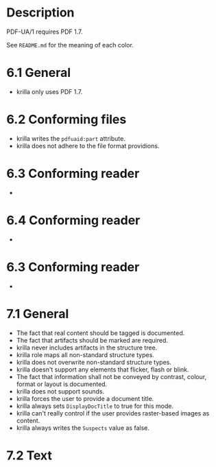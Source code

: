 # Description
PDF-UA/1 requires PDF 1.7.

See `README.md` for the meaning of each color.

# 6.1 General

- krilla only uses PDF 1.7.

# 6.2 Conforming files

- krilla  writes the `pdfuaid:part` attribute.
- krilla does not adhere to the file format providions.

# 6.3 Conforming reader

- 

# 6.4 Conforming reader

- 

# 6.3 Conforming reader

- 

# 7.1 General

- The fact that real content should be tagged is documented.
- The fact that artifacts should be marked are required.
- krilla never includes artifacts in the structure tree.
- krilla role maps all non-standard structure types.
- krilla does not overwrite non-standard structure types.
- krilla doesn't support any elements that flicker, flash or blink.
- The fact that information shall not be conveyed by contrast, colour, format or layout is documented.
- krilla does not support sounds.
- krilla forces the user to provide a document title.
- krilla always sets `DisplayDocTitle` to true for this mode.
- krilla can't really control if the user provides raster-based images as content.
- krilla always writes the `Suspects` value as false.

# 7.2 Text
